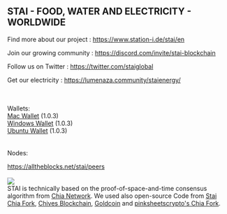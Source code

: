 <p id="station"></p>
<h2>STAI - FOOD, WATER AND ELECTRICITY - WORLDWIDE</h2>

Find more about our project : https://www.station-i.de/stai/en

Join our growing community : https://discord.com/invite/stai-blockchain

Follow us on Twitter : https://twitter.com/staiglobal

Get our electricity : https://lumenaza.community/staienergy/

<br><br>
Wallets:<br>
<a href="https://github.com/STATION-I/stai-blockchain/releases/download/1.1.0/Stai-1.1.0.dmg">Mac Wallet</a> (1.0.3)<br>
<a href="https://github.com/STATION-I/stai-blockchain/releases/download/1.1.0/StaiSetup-1.1.0.exe">Windows Wallet</a> (1.0.3)<br>
<a href="https://github.com/STATION-I/stai-blockchain/releases/download/1.1.0/stai-blockchain_1.1.0_amd64.deb">Ubuntu Wallet</a> (1.0.3)<br>
<br><br>
Nodes:

<a href="https://alltheblocks.net/stai/peers">https://alltheblocks.net/stai/peers</a><br><br>
<img src="https://www.station-i.de/wp-content/uploads/2016/07/sw_zuweso_iguru_station-i_gruen.jpg"/>
<br>
STAI is technically based on the proof-of-space-and-time consensus algorithm from <a href="https://github.com/Chia-Network/chia-blockchain/">Chia Network</a>. We used also open-source Code from <a href="https://github.com/STATION-I/stai-blockchain">Stai Chia Fork</a>, <a href="https://github.com/HiveProject2021/chives-blockchain">Chives Blockchain</a>, <a href="https://github.com/Gold-Coin-Network/goldcoin-blockchain">Goldcoin</a> and <a href="https://github.com/pinksheetscrypto/covid-blockchain">pinksheetscrypto's Chia Fork</a>.
